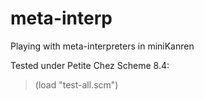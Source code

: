 meta-interp
===========

Playing with meta-interpreters in miniKanren

Tested under Petite Chez Scheme 8.4:

> (load "test-all.scm")